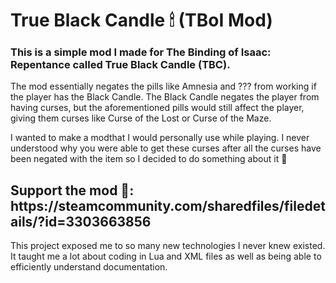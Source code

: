 # True Black Candle 🕯 (TBoI Mod)
<h3>This is a simple mod I made for The Binding of Isaac: Repentance called True Black Candle (TBC).</h3>

The mod essentially negates the pills like Amnesia and ??? from working if the player has the Black Candle. 
The Black Candle negates the player from having curses, but the aforementioned pills would still affect the player,
giving them curses like Curse of the Lost or Curse of the Maze.

I wanted to make a modthat I would personally use while playing. I never understood why you were able to get these curses 
after all the curses have been negated with the item so I decided to do something about it 😤


<h2>Support the mod 🙏: https://steamcommunity.com/sharedfiles/filedetails/?id=3303663856 <br> </h2>
This project exposed me to so many new technologies I never knew existed. It taught me a lot about coding in Lua and XML files as well as being able to efficiently understand documentation.
